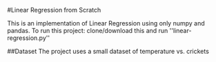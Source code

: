 #Linear Regression from Scratch

This is an implementation of Linear Regression using only numpy and pandas. To run this project: clone/download this and run ''linear-regression.py''

##Dataset The project uses a small dataset of temperature vs. crickets

